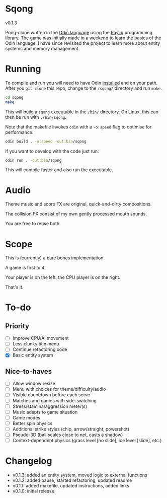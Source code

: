 # Sqong

v0.1.3

Pong-clone written in the [Odin language](http://odin-lang.org/) using the [Raylib](https://www.raylib.com/) programming library.
The game was initially made in a weekend to learn the basics of the Odin language.
I have since revisited the project to learn more about entity systems and
memory management.

# Running

To compile and run you will need to have Odin [installed](https://odin-lang.org/docs/install/) and on your path.
After you `git clone` this repo, change to the `/sqong/` directory and run `make`.

```bash
cd sqong
make
```

This will build a `sqong` executable in the `/bin/` directory.
On Linux, this can then be run with `./bin/sqong`.

Note that the makefile invokes `odin` with a `-o:speed` flag
to optimise for performance:

```bash
odin build . -o:speed -out:bin/sqong
```

If you want to develop with the code just run:

```bash
odin run . -out:bin/sqong
```

This will compile faster and also run the executable.

# Audio

Theme music and score FX are original, quick-and-dirty compositions.

The collision FX consist of my own gently processed mouth sounds.

You are free to reuse both.

# Scope

This is (currently) a bare bones implementation.

A game is first to 4.

Your player is on the left, the CPU player is on the right.

That's it.

# To-do

## Priority

- [ ] Improve CPU/AI movement
- [ ] Less clunky title menu
- [ ] Continue refactoring code
- [x] Basic entity system

## Nice-to-haves

- [ ] Allow window resize
- [ ] Menu with choices for theme/difficulty/audio
- [ ] Visible countdown before each serve
- [ ] Matches and games with side-switching
- [ ] Stress/stamina/aggression meter(s)
- [ ] Music adapts to game situation
- [ ] Game modes
- [ ] Better spin physics
- [ ] Additional strike styles (chip, arrow/straight, powershot)
- [ ] Pseudo-3D (ball scales close to net, casts a shadow)
- [ ] Context-dependent physics (grass level [no slide], ice level [slide], etc.)

# Changelog

- v0.1.3: added an entity system, moved logic to external functions
- v0.1.2: added pause, started refactoring, updated readme
- v0.1.1: added makefile, updated instructions, added links
- v0.1.0: initial release
